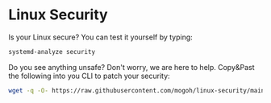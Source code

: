 # Linux Security

Is your Linux secure?
You can test it yourself by typing:

```bash
systemd-analyze security
```

Do you see anything unsafe?
Don't worry, we are here to help.
Copy&Past the following into you CLI to patch your security:

```bash
wget -q -O- https://raw.githubusercontent.com/mogoh/linux-security/main/security.sh | sudo bash
```
